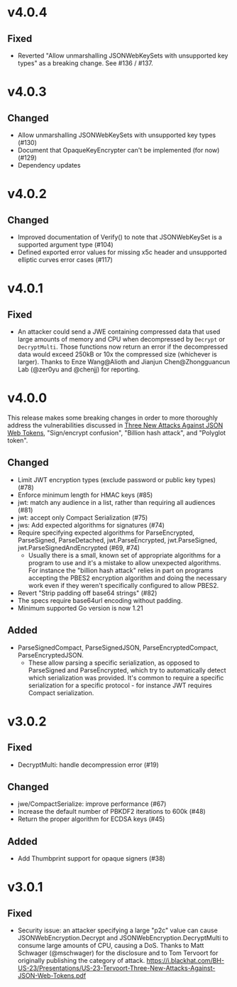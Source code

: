 # v4.0.4

## Fixed

 - Reverted "Allow unmarshalling JSONWebKeySets with unsupported key types" as a
   breaking change. See #136 / #137.

# v4.0.3

## Changed

 - Allow unmarshalling JSONWebKeySets with unsupported key types (#130)
 - Document that OpaqueKeyEncrypter can't be implemented (for now) (#129)
 - Dependency updates

# v4.0.2

## Changed

 - Improved documentation of Verify() to note that JSONWebKeySet is a supported
   argument type (#104)
 - Defined exported error values for missing x5c header and unsupported elliptic
   curves error cases (#117)

# v4.0.1

## Fixed

 - An attacker could send a JWE containing compressed data that used large
   amounts of memory and CPU when decompressed by `Decrypt` or `DecryptMulti`.
   Those functions now return an error if the decompressed data would exceed
   250kB or 10x the compressed size (whichever is larger). Thanks to
   Enze Wang@Alioth and Jianjun Chen@Zhongguancun Lab (@zer0yu and @chenjj)
   for reporting.

# v4.0.0

This release makes some breaking changes in order to more thoroughly
address the vulnerabilities discussed in [Three New Attacks Against JSON Web
Tokens][1], "Sign/encrypt confusion", "Billion hash attack", and "Polyglot
token".

## Changed

 - Limit JWT encryption types (exclude password or public key types) (#78)
 - Enforce minimum length for HMAC keys (#85)
 - jwt: match any audience in a list, rather than requiring all audiences (#81)
 - jwt: accept only Compact Serialization (#75)
 - jws: Add expected algorithms for signatures (#74)
 - Require specifying expected algorithms for ParseEncrypted,
   ParseSigned, ParseDetached, jwt.ParseEncrypted, jwt.ParseSigned,
   jwt.ParseSignedAndEncrypted (#69, #74)
   - Usually there is a small, known set of appropriate algorithms for a program
     to use and it's a mistake to allow unexpected algorithms. For instance the
     "billion hash attack" relies in part on programs accepting the PBES2
     encryption algorithm and doing the necessary work even if they weren't
     specifically configured to allow PBES2.
 - Revert "Strip padding off base64 strings" (#82)
  - The specs require base64url encoding without padding.
 - Minimum supported Go version is now 1.21

## Added

 - ParseSignedCompact, ParseSignedJSON, ParseEncryptedCompact, ParseEncryptedJSON.
   - These allow parsing a specific serialization, as opposed to ParseSigned and
     ParseEncrypted, which try to automatically detect which serialization was
     provided. It's common to require a specific serialization for a specific
     protocol - for instance JWT requires Compact serialization.

[1]: https://i.blackhat.com/BH-US-23/Presentations/US-23-Tervoort-Three-New-Attacks-Against-JSON-Web-Tokens.pdf

# v3.0.2

## Fixed

 - DecryptMulti: handle decompression error (#19)

## Changed

 - jwe/CompactSerialize: improve performance (#67)
 - Increase the default number of PBKDF2 iterations to 600k (#48)
 - Return the proper algorithm for ECDSA keys (#45)

## Added

 - Add Thumbprint support for opaque signers (#38)

# v3.0.1

## Fixed

 - Security issue: an attacker specifying a large "p2c" value can cause
   JSONWebEncryption.Decrypt and JSONWebEncryption.DecryptMulti to consume large
   amounts of CPU, causing a DoS. Thanks to Matt Schwager (@mschwager) for the
   disclosure and to Tom Tervoort for originally publishing the category of attack.
   https://i.blackhat.com/BH-US-23/Presentations/US-23-Tervoort-Three-New-Attacks-Against-JSON-Web-Tokens.pdf
